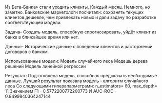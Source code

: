 Из Бета-Банка» стали уходить клиенты. Каждый месяц. Немного, но заметно. Банковские маркетологи посчитали: сохранять текущих клиентов дешевле, чем привлекать новых и дали задачу по разработке соответствующей модели.

Задача- Создать модель, способную спрогнозировать, уйдёт клиент из банка в ближайшее время или нет. 

Данные- Исторические данные о поведении клиентов и расторжении договоров с банком. 

Использованные модели:
Модель случайного леса
Модешь дерева решений
Модель линейной регрессии 

Результат:
Подготовлена модель, способная предсказать необходимые данные.
Лучший результат показала модель - алгоритм случайного леса
Со следующими гиперапарметрами: n_estimators= 60, max_depth= 11
Значением F1 - 0.5772200772200773
И AUC-ROC - 0.8499840364247144
